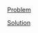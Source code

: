 [Problem](https://leetcode.com/problems/n-ary-tree-preorder-traversal)

[Solution](https://leetcode.com/problems/n-ary-tree-preorder-traversal/solutions/3253613/589-n-ary-tree-preorder-traversal-simple-solution)
